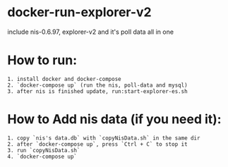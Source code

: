 # docker-run-explorer-v2
include nis-0.6.97, explorer-v2 and it's poll data all in one
# How to run:
    1. install docker and docker-compose
    2. `docker-compose up` (run the nis, poll-data and mysql)
    3. after nis is finished update, run:start-explorer-es.sh
# How to Add nis data (if you need it):
    1. copy `nis's data.db` with `copyNisData.sh` in the same dir
    2. after `docker-compose up`, press `Ctrl + C` to stop it
    3. run `copyNisData.sh`
    4. `docker-compose up`
